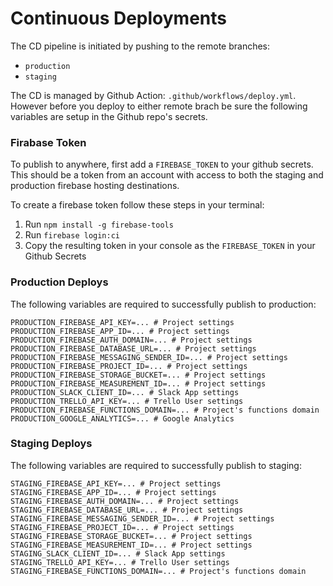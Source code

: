 # Continuous Deployments

The CD pipeline is initiated by pushing to the remote branches:

- `production`
- `staging`

The CD is managed by Github Action: `.github/workflows/deploy.yml`. However before you deploy to either remote brach be sure the following variables are setup in the Github repo's secrets.

### Firabase Token

To publish to anywhere, first add a `FIREBASE_TOKEN` to your github secrets. This should be a token from an account with access to both the staging and production firebase hosting destinations.

To create a firebase token follow these steps in your terminal:

1. Run `npm install -g firebase-tools`
2. Run `firebase login:ci`
3. Copy the resulting token in your console as the `FIREBASE_TOKEN` in your Github Secrets

### Production Deploys

The following variables are required to successfully publish to production:

```shell
PRODUCTION_FIREBASE_API_KEY=... # Project settings
PRODUCTION_FIREBASE_APP_ID=... # Project settings
PRODUCTION_FIREBASE_AUTH_DOMAIN=... # Project settings
PRODUCTION_FIREBASE_DATABASE_URL=... # Project settings
PRODUCTION_FIREBASE_MESSAGING_SENDER_ID=... # Project settings
PRODUCTION_FIREBASE_PROJECT_ID=... # Project settings
PRODUCTION_FIREBASE_STORAGE_BUCKET=... # Project settings
PRODUCTION_FIREBASE_MEASUREMENT_ID=... # Project settings
PRODUCTION_SLACK_CLIENT_ID=... # Slack App settings
PRODUCTION_TRELLO_API_KEY=... # Trello User settings
PRODUCTION_FIREBASE_FUNCTIONS_DOMAIN=... # Project's functions domain
PRODUCTION_GOOGLE_ANALYTICS=... # Google Analytics
```

### Staging Deploys

The following variables are required to successfully publish to staging:

```shell
STAGING_FIREBASE_API_KEY=... # Project settings
STAGING_FIREBASE_APP_ID=... # Project settings
STAGING_FIREBASE_AUTH_DOMAIN=... # Project settings
STAGING_FIREBASE_DATABASE_URL=... # Project settings
STAGING_FIREBASE_MESSAGING_SENDER_ID=... # Project settings
STAGING_FIREBASE_PROJECT_ID=... # Project settings
STAGING_FIREBASE_STORAGE_BUCKET=... # Project settings
STAGING_FIREBASE_MEASUREMENT_ID=... # Project settings
STAGING_SLACK_CLIENT_ID=... # Slack App settings
STAGING_TRELLO_API_KEY=... # Trello User settings
STAGING_FIREBASE_FUNCTIONS_DOMAIN=... # Project's functions domain
```
